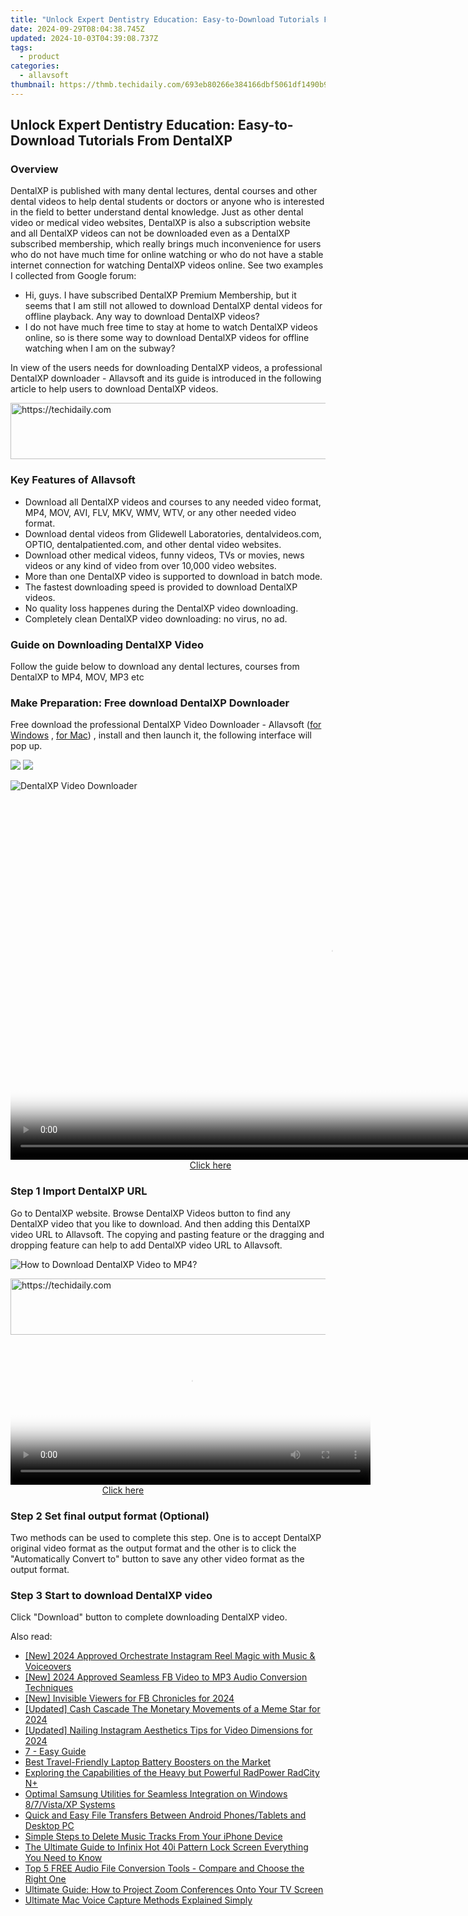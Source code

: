 ```yaml
---
title: "Unlock Expert Dentistry Education: Easy-to-Download Tutorials From DentalXP"
date: 2024-09-29T08:04:38.745Z
updated: 2024-10-03T04:39:08.737Z
tags:
  - product
categories:
  - allavsoft
thumbnail: https://thmb.techidaily.com/693eb80266e384166dbf5061df1490b93fef1d7413beecc32c81165ba97ad08f.jpg
---
```


## Unlock Expert Dentistry Education: Easy-to-Download Tutorials From DentalXP

### Overview

DentalXP is published with many dental lectures, dental courses and other dental videos to help dental students or doctors or anyone who is interested in the field to better understand dental knowledge. Just as other dental video or medical video websites, DentalXP is also a subscription website and all DentalXP videos can not be downloaded even as a DentalXP subscribed membership, which really brings much inconvenience for users who do not have much time for online watching or who do not have a stable internet connection for watching DentalXP videos online. See two examples I collected from Google forum:

* Hi, guys. I have subscribed DentalXP Premium Membership, but it seems that I am still not allowed to download DentalXP dental videos for offline playback. Any way to download DentalXP videos?
* I do not have much free time to stay at home to watch DentalXP videos online, so is there some way to download DentalXP videos for offline watching when I am on the subway?

In view of the users needs for downloading DentalXP videos, a professional DentalXP downloader - Allavsoft and its guide is introduced in the following article to help users to download DentalXP videos.

<!-- affiliate ads begin -->
<a href="https://appsumo.8odi.net/c/5597632/2068411/7443" target="_top" id="2068411">
  <img src="//a.impactradius-go.com/display-ad/7443-2068411" border="0" alt="https://techidaily.com" width="728" height="90"/>
</a>
<img height="0" width="0" src="https://appsumo.8odi.net/i/5597632/2068411/7443" style="position:absolute;visibility:hidden;" border="0" />
<!-- affiliate ads end -->

### Key Features of Allavsoft

* Download all DentalXP videos and courses to any needed video format, MP4, MOV, AVI, FLV, MKV, WMV, WTV, or any other needed video format.
* Download dental videos from Glidewell Laboratories, dentalvideos.com, OPTIO, dentalpatiented.com, and other dental video websites.
* Download other medical videos, funny videos, TVs or movies, news videos or any kind of video from over 10,000 video websites.
* More than one DentalXP video is supported to download in batch mode.
* The fastest downloading speed is provided to download DentalXP videos.
* No quality loss happenes during the DentalXP video downloading.
* Completely clean DentalXP video downloading: no virus, no ad.

### Guide on Downloading DentalXP Video

Follow the guide below to download any dental lectures, courses from DentalXP to MP4, MOV, MP3 etc

### Make Preparation: Free download DentalXP Downloader

Free download the professional DentalXP Video Downloader - Allavsoft ([for Windows](https://tools.techidaily.com/allavsoft/products/) , [for Mac](https://tools.techidaily.com/allavsoft/products/)) , install and then launch it, the following interface will pop up.

[![](https://www.allavsoft.com/how-to/../images/how-to/free-download-win.jpg)](https://tools.techidaily.com/allavsoft/products/) [![](https://www.allavsoft.com/how-to/../images/how-to/free-download-mac.jpg)](https://tools.techidaily.com/allavsoft/products/)

![DentalXP Video Downloader](https://www.allavsoft.com/how-to/../images/allavsoft/screen-shot-600.jpg)

<!-- affiliate ads begin -->
<span id="1444782">
					<video width="1024" height="576" style="cursor:pointer"
           poster="//a.impactradius-go.com/display-clicktoplayimage/1444782.png"
           onclick="if(!this.playClicked){this.play();this.setAttribute('controls',true);this.playClicked=true;}">
	   <source src="//a.impactradius-go.com/display-ad/14559-1444782">
	   <img src="//a.impactradius-go.com/display-clicktoplayimage/1444782.png" style="border: none; height: 100%; width: 100%; object-fit: contain">
	</video>
	<div style="width:640px;text-align:center"><a href="javascript:window.open(decodeURIComponent('https%3A%2F%2Fpropmoneyinc.pxf.io%2Fc%2F5597632%2F1444782%2F14559'), '_blank');void(0);">Click here</a></div>
</span>
<img height="0" width="0" src="https://imp.pxf.io/i/5597632/1444782/14559" style="position:absolute;visibility:hidden;" border="0" />
<!-- affiliate ads end -->

### Step 1 Import DentalXP URL

Go to DentalXP website. Browse DentalXP Videos button to find any DentalXP video that you like to download. And then adding this DentalXP video URL to Allavsoft. The copying and pasting feature or the dragging and dropping feature can help to add DentalXP video URL to Allavsoft.

![How to Download DentalXP Video to MP4?](https://www.allavsoft.com/how-to/../images/how-to/download-rtmp-video/download-rtmp-video.jpg)

<!-- affiliate ads begin -->
<a href="https://ephamedtechinc.pxf.io/c/5597632/2136622/26400" target="_top" id="2136622">
  <img src="//a.impactradius-go.com/display-ad/26400-2136622" border="0" alt="https://techidaily.com" width="728" height="90"/>
</a>
<img height="0" width="0" src="https://ephamedtechinc.pxf.io/i/5597632/2136622/26400" style="position:absolute;visibility:hidden;" border="0" />
<!-- affiliate ads end -->

<!-- affiliate ads begin -->
<span id="1982596">
					<video width="576" height="240" style="cursor:pointer"
           poster="//a.impactradius-go.com/display-clicktoplayimage/1982596.png"
           onclick="if(!this.playClicked){this.play();this.setAttribute('controls',true);this.playClicked=true;}">
	   <source src="//a.impactradius-go.com/display-ad/22993-1982596">
	   <img src="//a.impactradius-go.com/display-clicktoplayimage/1982596.png" style="border: none; height: 100%; width: 100%; object-fit: contain">
	</video>
	<div style="width:360px;text-align:center"><a href="javascript:window.open(decodeURIComponent('https%3A%2F%2Fhomestyler.sjv.io%2Fc%2F5597632%2F1982596%2F22993'), '_blank');void(0);">Click here</a></div>
</span>
<img height="0" width="0" src="https://imp.pxf.io/i/5597632/1982596/22993" style="position:absolute;visibility:hidden;" border="0" />
<!-- affiliate ads end -->

### Step 2 Set final output format (Optional)

Two methods can be used to complete this step. One is to accept DentalXP original video format as the output format and the other is to click the "Automatically Convert to" button to save any other video format as the output format.

### Step 3 Start to download DentalXP video

Click "Download" button to complete downloading DentalXP video.

<ins class="adsbygoogle"
     style="display:block"
     data-ad-format="autorelaxed"
     data-ad-client="ca-pub-7571918770474297"
     data-ad-slot="1223367746"></ins>

<ins class="adsbygoogle"
     style="display:block"
     data-ad-client="ca-pub-7571918770474297"
     data-ad-slot="8358498916"
     data-ad-format="auto"
     data-full-width-responsive="true"></ins>

<span class="atpl-alsoreadstyle">Also read:</span>
<div><ul>
<li><a href="https://instagram-clips.techidaily.com/new-2024-approved-orchestrate-instagram-reel-magic-with-music-and-voiceovers/"><u>[New] 2024 Approved Orchestrate Instagram Reel Magic with Music & Voiceovers</u></a></li>
<li><a href="https://facebook-video-content.techidaily.com/new-2024-approved-seamless-fb-video-to-mp3-audio-conversion-techniques/"><u>[New] 2024 Approved Seamless FB Video to MP3 Audio Conversion Techniques</u></a></li>
<li><a href="https://facebook-clips.techidaily.com/new-invisible-viewers-for-fb-chronicles-for-2024/"><u>[New] Invisible Viewers for FB Chronicles for 2024</u></a></li>
<li><a href="https://fox-boxes.techidaily.com/updated-cash-cascade-the-monetary-movements-of-a-meme-star-for-2024/"><u>[Updated] Cash Cascade The Monetary Movements of a Meme Star for 2024</u></a></li>
<li><a href="https://instagram-videos.techidaily.com/updated-nailing-instagram-aesthetics-tips-for-video-dimensions-for-2024/"><u>[Updated] Nailing Instagram Aesthetics Tips for Video Dimensions for 2024</u></a></li>
<li><a href="https://win-wonderful.techidaily.com/7-easy-guide/"><u>7 - Easy Guide</u></a></li>
<li><a href="https://buynow-reviews.techidaily.com/best-travel-friendly-laptop-battery-boosters-on-the-market/"><u>Best Travel-Friendly Laptop Battery Boosters on the Market</u></a></li>
<li><a href="https://ai-video-editing.techidaily.com/exploring-the-capabilities-of-the-heavy-but-powerful-radpower-radcity-nplus/"><u>Exploring the Capabilities of the Heavy but Powerful RadPower RadCity N+</u></a></li>
<li><a href="https://win-wonderful.techidaily.com/optimal-samsung-utilities-for-seamless-integration-on-windows-87vistaxp-systems/"><u>Optimal Samsung Utilities for Seamless Integration on Windows 8/7/Vista/XP Systems</u></a></li>
<li><a href="https://win-wonderful.techidaily.com/quick-and-easy-file-transfers-between-android-phonestablets-and-desktop-pc/"><u>Quick and Easy File Transfers Between Android Phones/Tablets and Desktop PC</u></a></li>
<li><a href="https://os-tips.techidaily.com/simple-steps-to-delete-music-tracks-from-your-iphone-device/"><u>Simple Steps to Delete Music Tracks From Your iPhone Device</u></a></li>
<li><a href="https://unlock-android.techidaily.com/the-ultimate-guide-to-infinix-hot-40i-pattern-lock-screen-everything-you-need-to-know-by-drfone-android/"><u>The Ultimate Guide to Infinix Hot 40i Pattern Lock Screen Everything You Need to Know</u></a></li>
<li><a href="https://win-wonderful.techidaily.com/top-5-free-audio-file-conversion-tools-compare-and-choose-the-right-one/"><u>Top 5 FREE Audio File Conversion Tools - Compare and Choose the Right One</u></a></li>
<li><a href="https://win-wonderful.techidaily.com/ultimate-guide-how-to-project-zoom-conferences-onto-your-tv-screen/"><u>Ultimate Guide: How to Project Zoom Conferences Onto Your TV Screen</u></a></li>
<li><a href="https://win-wonderful.techidaily.com/ultimate-mac-voice-capture-methods-explained-simply/"><u>Ultimate Mac Voice Capture Methods Explained Simply</u></a></li>
</ul></div>

